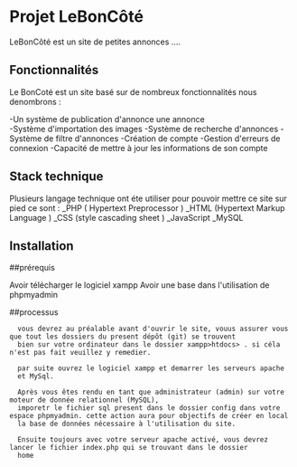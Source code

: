 # Projet LeBonCôté

LeBonCôté est un site de petites annonces ....

## Fonctionnalités

Le BonCoté est un site basé sur de nombreux fonctionnalités 
nous denombrons : 

-Un système de publication d'annonce une annonce  
-Système d'importation des images
-Système de recherche d'annonces
-Système de filtre d'annonces
-Création de compte
-Gestion d'erreurs de connexion
-Capacité de mettre à jour les informations de son compte 

## Stack technique

Plusieurs langage technique ont éte utiliser pour pouvoir mettre ce site sur pied
ce sont :
      _PHP ( Hypertext Preprocessor )
      _HTML (Hypertext Markup Language )
      _CSS (style cascading sheet )
      _JavaScript
      _MySQL

## Installation
 ##prérequis 
 
   Avoir télécharger le logiciel xampp
   Avoir une base dans l'utilisation de phpmyadmin 
   
 ##processus
 
      vous devrez au préalable avant d'ouvrir le site, vouus assurer vous que tout les dossiers du present dépôt (git) se trouvent 
      bien sur votre ordinateur dans le dossier xampp>htdocs> . si céla n'est pas fait veuillez y remedier.
      
      par suite ouvrez le logiciel xampp et demarrer les serveurs apache 
      et MySql.
        
      Après vous êtes rendu en tant que administrateur (admin) sur votre moteur de donnée relationnel (MySQL), 
      imporetr le fichier sql present dans le dossier config dans votre espace phpmyadmin. cette action aura pour objectifs de créer en local
      la base de données nécessaire à l'utilisation du site.
   
      Ensuite toujours avec votre serveur apache activé, vous devrez lancer le fichier index.php qui se trouvant dans le dossier 
      home
      
